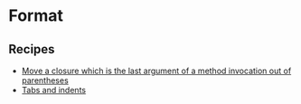 # Format

## Recipes

* [Move a closure which is the last argument of a method invocation out of parentheses](./omitparenthesesforlastargumentlambda.md)
* [Tabs and indents](./omitparenthesesformat.md)


